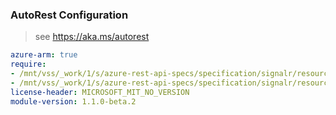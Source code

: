 ### AutoRest Configuration

> see https://aka.ms/autorest

``` yaml
azure-arm: true
require:
- /mnt/vss/_work/1/s/azure-rest-api-specs/specification/signalr/resource-manager/readme.md
- /mnt/vss/_work/1/s/azure-rest-api-specs/specification/signalr/resource-manager/readme.go.md
license-header: MICROSOFT_MIT_NO_VERSION
module-version: 1.1.0-beta.2

```